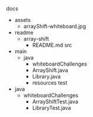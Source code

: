 docs
  - assets
    - arrayShift-whiteboard.jpg
  - readme
    - array-shift
      - README.md
src
  - main
    - java
      - whiteboardChallenges
      - ArrayShift.java
      - Library.java
      - resources
test
  - java
    - whiteboardChallenges
      - ArrayShiftTest.java
      - LibraryTest.java

